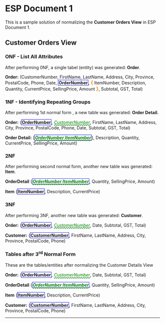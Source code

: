 # ESP Document 1

This is a sample solution of normalizing the **Customer Orders View** in ESP Document 1.

## Customer Orders View

### ONF - List All Attributes

After performing 0NF, a single tabel (entity) was generated: **Order**.

**Order:** (CustomerNumber, FirstName, LastName, Address, City, Province, PostalCode, Phone, Date, <b class="pk">OrderNumber</b>, <b class="gp">{</b> ItemNumber, Description, Quantity, CurrentPrice, SellingPrice, Amount <b class="gp">}</b>, Subtotal, GST, Total)

### 1NF - Identifying Repeating Groups

After performing 1st normal form , a new table was generated:
**Order Detail.**

**Order:** (<b class= "pk"> OrderNumber </b>, <u class= "fk">CustomerNumber</u>, FirstName, LastName, Address, City, Province, PostalCode, Phone, Date, Subtotal, GST, Total)

**Order Detail:** (<b class="pk"><u class="fk"> OrderNumber  ItemNumber </u></b>), Description, Quantity, CurrentPrice, SellingPrice, Amount)

### 2NF

After performing second normal form, another new table was generated: **Item**.

**OrderDetail** (<b class="pk"><u class="fk"> OrderNumber ItemNumber</u> </b>, Quantity, SellingPrice, Amount) 

**Item** (<b class = "pk"> ItemNumber </b>, Description, CurrentPrice)

### 3NF

After performing 3NF, another new table was generated: **Customer**.

**Order:** (<b class= "pk"> OrderNumber </b>, <u class="fk">CustomerNumber</u>, Date, Subtotal, GST, Total)

**Customer:** (<b class= "pk"> CustomerNumber </b>, FirstName, LastName, Address, City, Province, PostalCode, Phone)

### Tables after 3<sup>rd</sup> Normal Form

These are the tables/entities after normalizing the Customer Details View

**Order:** (<b class= "pk"> OrderNumber </b>, <u class="fk">CustomerNumber</u>, Date, Subtotal, GST, Total)

**OrderDetail** (<b class="pk"><u class="fk"> OrderNumber  ItemNumber </u></b>, Quantity, SellingPrice, Amount)

**Item** (<b class = "pk"> ItemNumber </b>, Description, CurrentPrice) 

**Customer:** (<b class= "pk"> CustomerNumber </b>, FirstName, LastName, Address, City, Province, PostalCode, Phone)



----
<style type="text/css"> 
.pk { 
    font-weight: bold; 
    display: inline-block; 
    border: solid thin blue; 
    padding: 0 1px; 
} 
.fk { 
    color: green; 
    font-style: italic; 
    text-decoration: wavy underline green; 
} 
.gp { 
    color: darkorange; 
    font-size: 1.2em; 
    font-weight: bold; 
}
</style>